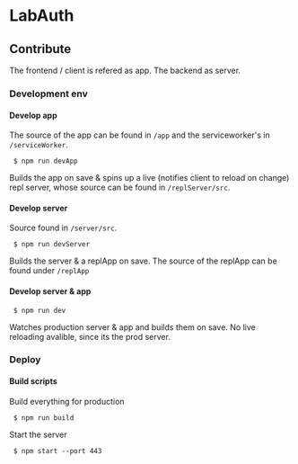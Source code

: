 # LabAuth

## Contribute

The frontend / client is refered as app. The backend as server.

### Development env

#### Develop app

The source of the app can be found in `/app` and the serviceworker's in `/serviceWorker`.

```
 $ npm run devApp
```

Builds the app on save & spins up a live (notifies client to reload on change) repl server, whose source can be found in `/replServer/src`.

#### Develop server

Source found in `/server/src`.

```
 $ npm run devServer
```

Builds the server & a replApp on save. The source of the replApp can be found under `/replApp`

#### Develop server & app

```
 $ npm run dev
```

Watches production server & app and builds them on save. No live reloading avalible, since its the prod server.

### Deploy

#### Build scripts

Build everything for production

```
 $ npm run build
```

Start the server

```
 $ npm start --port 443
```
